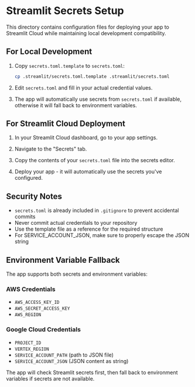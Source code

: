 # Streamlit Secrets Setup

This directory contains configuration files for deploying your app to Streamlit Cloud while maintaining local development compatibility.

## For Local Development

1. Copy `secrets.toml.template` to `secrets.toml`:
   ```bash
   cp .streamlit/secrets.toml.template .streamlit/secrets.toml
   ```

2. Edit `secrets.toml` and fill in your actual credential values.

3. The app will automatically use secrets from `secrets.toml` if available, otherwise it will fall back to environment variables.

## For Streamlit Cloud Deployment

1. In your Streamlit Cloud dashboard, go to your app settings.

2. Navigate to the "Secrets" tab.

3. Copy the contents of your `secrets.toml` file into the secrets editor.

4. Deploy your app - it will automatically use the secrets you've configured.

## Security Notes

- `secrets.toml` is already included in `.gitignore` to prevent accidental commits
- Never commit actual credentials to your repository
- Use the template file as a reference for the required structure
- For SERVICE_ACCOUNT_JSON, make sure to properly escape the JSON string

## Environment Variable Fallback

The app supports both secrets and environment variables:

### AWS Credentials
- `AWS_ACCESS_KEY_ID`
- `AWS_SECRET_ACCESS_KEY` 
- `AWS_REGION`

### Google Cloud Credentials
- `PROJECT_ID`
- `VERTEX_REGION`
- `SERVICE_ACCOUNT_PATH` (path to JSON file)
- `SERVICE_ACCOUNT_JSON` (JSON content as string)

The app will check Streamlit secrets first, then fall back to environment variables if secrets are not available.